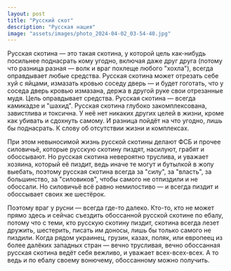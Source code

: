 ```yaml
---
layout: post
title: "Русский скот"
description: "Русская нация"
image: "assets/images/photo_2024-04-02_03-54-40.jpg"
---
```

<p>Русская скотина — это такая скотина, у которой цель как-нибудь посильнее поднасрать кому угодно, включая даже друг друга (потому что разница разная — волк и враг похлеще любого "хохла"), всегда оправдывает любые средства. Русская  скотина может отрезать себе хуй с яйцами, измазать кровью соседу дверь — и будет гоготать, что у соседа дверь кровью измазана, держа в другой руке свои отрезанные мудя. Цель оправдывает средства. Русская скотина — всегда камикадзе и "шахид". Русская скотина глубоко закомплексована, завистлива и токсична. У неё нет никаких других целей в жизни, кроме как убивать и сдохнуть самому. И разница пойдёт на что угодно, лишь бы поднасрать. К слову об отсутствии жизни и комплексах.

При этом невыносимой жизнь русской скотины делают ФСБ и прочее силовичьё, которые русскую скотину пиздят, насилуют, грабят и обоссывают. Но русская скотина невероятно труслива, и уважает хозяина, который её пиздит, ведь иначе те могут и бутылкой в жопу выебать, поэтому русская  скотина всегда за "силу", за "власть", за большинство, за "силовиков", чтобы самого не отпиздили и не обоссали. Но силовичьё всё равно немилостиво — и всегда пиздит и обоссывает своих же шестёрок. 

Поэтому враг у русни — всегда где-то далеко. Кто-то, кто не может прямо здесь и сейчас съездить обоссанной русской  скотине по ебалу, потому что с теми, кто русскую  скотину пиздит, скотина всегда лезет дружить, шестерить, писать им доносы, лишь бы только самого не пиздили. Когда рядом украинец, грузин, казах, поляк, или европеец из более далёких западных стран — вечно трусливая, вечно обоссанная русская скотина ведёт себя вежливо, и уважает всех-всех-всех. А то ведь и по ебалу своему вонючему, обоссанному можно получить.</p>
